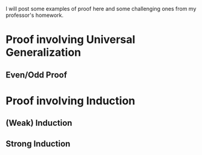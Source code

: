 I will post some examples of proof here and some challenging ones from my professor's homework.


# Proof involving Universal Generalization

## Even/Odd Proof



# Proof involving Induction

## (Weak) Induction

## Strong Induction



